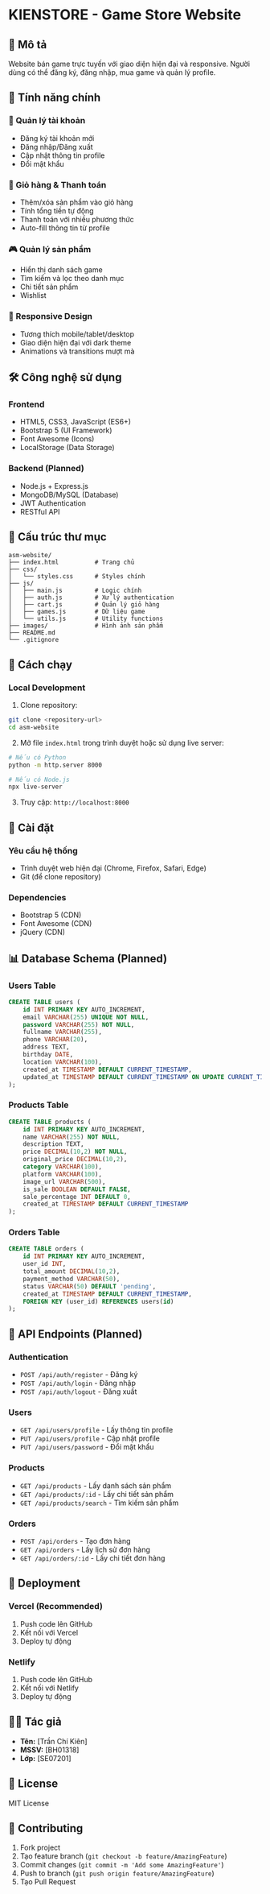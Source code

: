 # KIENSTORE - Game Store Website

## 📝 Mô tả
Website bán game trực tuyến với giao diện hiện đại và responsive. Người dùng có thể đăng ký, đăng nhập, mua game và quản lý profile.

## 🚀 Tính năng chính

### 👤 Quản lý tài khoản
- Đăng ký tài khoản mới
- Đăng nhập/Đăng xuất
- Cập nhật thông tin profile
- Đổi mật khẩu

### 🛒 Giỏ hàng & Thanh toán
- Thêm/xóa sản phẩm vào giỏ hàng
- Tính tổng tiền tự động
- Thanh toán với nhiều phương thức
- Auto-fill thông tin từ profile

### 🎮 Quản lý sản phẩm
- Hiển thị danh sách game
- Tìm kiếm và lọc theo danh mục
- Chi tiết sản phẩm
- Wishlist

### 📱 Responsive Design
- Tương thích mobile/tablet/desktop
- Giao diện hiện đại với dark theme
- Animations và transitions mượt mà

## 🛠️ Công nghệ sử dụng

### Frontend
- HTML5, CSS3, JavaScript (ES6+)
- Bootstrap 5 (UI Framework)
- Font Awesome (Icons)
- LocalStorage (Data Storage)

### Backend (Planned)
- Node.js + Express.js
- MongoDB/MySQL (Database)
- JWT Authentication
- RESTful API

## 📁 Cấu trúc thư mục

```
asm-website/
├── index.html          # Trang chủ
├── css/
│   └── styles.css      # Styles chính
├── js/
│   ├── main.js         # Logic chính
│   ├── auth.js         # Xử lý authentication
│   ├── cart.js         # Quản lý giỏ hàng
│   ├── games.js        # Dữ liệu game
│   └── utils.js        # Utility functions
├── images/             # Hình ảnh sản phẩm
├── README.md
└── .gitignore
```

## 🚀 Cách chạy

### Local Development
1. Clone repository:
```bash
git clone <repository-url>
cd asm-website
```

2. Mở file `index.html` trong trình duyệt hoặc sử dụng live server:
```bash
# Nếu có Python
python -m http.server 8000

# Nếu có Node.js
npx live-server
```

3. Truy cập: `http://localhost:8000`

## 🔧 Cài đặt

### Yêu cầu hệ thống
- Trình duyệt web hiện đại (Chrome, Firefox, Safari, Edge)
- Git (để clone repository)

### Dependencies
- Bootstrap 5 (CDN)
- Font Awesome (CDN)
- jQuery (CDN)

## 📊 Database Schema (Planned)

### Users Table
```sql
CREATE TABLE users (
    id INT PRIMARY KEY AUTO_INCREMENT,
    email VARCHAR(255) UNIQUE NOT NULL,
    password VARCHAR(255) NOT NULL,
    fullname VARCHAR(255),
    phone VARCHAR(20),
    address TEXT,
    birthday DATE,
    location VARCHAR(100),
    created_at TIMESTAMP DEFAULT CURRENT_TIMESTAMP,
    updated_at TIMESTAMP DEFAULT CURRENT_TIMESTAMP ON UPDATE CURRENT_TIMESTAMP
);
```

### Products Table
```sql
CREATE TABLE products (
    id INT PRIMARY KEY AUTO_INCREMENT,
    name VARCHAR(255) NOT NULL,
    description TEXT,
    price DECIMAL(10,2) NOT NULL,
    original_price DECIMAL(10,2),
    category VARCHAR(100),
    platform VARCHAR(100),
    image_url VARCHAR(500),
    is_sale BOOLEAN DEFAULT FALSE,
    sale_percentage INT DEFAULT 0,
    created_at TIMESTAMP DEFAULT CURRENT_TIMESTAMP
);
```

### Orders Table
```sql
CREATE TABLE orders (
    id INT PRIMARY KEY AUTO_INCREMENT,
    user_id INT,
    total_amount DECIMAL(10,2),
    payment_method VARCHAR(50),
    status VARCHAR(50) DEFAULT 'pending',
    created_at TIMESTAMP DEFAULT CURRENT_TIMESTAMP,
    FOREIGN KEY (user_id) REFERENCES users(id)
);
```

## 🔄 API Endpoints (Planned)

### Authentication
- `POST /api/auth/register` - Đăng ký
- `POST /api/auth/login` - Đăng nhập
- `POST /api/auth/logout` - Đăng xuất

### Users
- `GET /api/users/profile` - Lấy thông tin profile
- `PUT /api/users/profile` - Cập nhật profile
- `PUT /api/users/password` - Đổi mật khẩu

### Products
- `GET /api/products` - Lấy danh sách sản phẩm
- `GET /api/products/:id` - Lấy chi tiết sản phẩm
- `GET /api/products/search` - Tìm kiếm sản phẩm

### Orders
- `POST /api/orders` - Tạo đơn hàng
- `GET /api/orders` - Lấy lịch sử đơn hàng
- `GET /api/orders/:id` - Lấy chi tiết đơn hàng

## 🚀 Deployment

### Vercel (Recommended)
1. Push code lên GitHub
2. Kết nối với Vercel
3. Deploy tự động

### Netlify
1. Push code lên GitHub
2. Kết nối với Netlify
3. Deploy tự động

## 👨‍💻 Tác giả
- **Tên:** [Trần Chí Kiên]
- **MSSV:** [BH01318]
- **Lớp:** [SE07201]

## 📄 License
MIT License

## 🤝 Contributing
1. Fork project
2. Tạo feature branch (`git checkout -b feature/AmazingFeature`)
3. Commit changes (`git commit -m 'Add some AmazingFeature'`)
4. Push to branch (`git push origin feature/AmazingFeature`)
5. Tạo Pull Request 